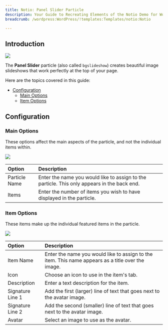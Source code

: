 ```yaml
---
title: Notio: Panel Slider Particle
description: Your Guide to Recreating Elements of the Notio Demo for WordPress
breadcrumb: /wordpress:WordPress/!templates:Templates/notio:Notio

---
```


## Introduction

![](assets/particle_panel1.jpeg)

The **Panel Slider** particle (also called `bgslideshow`) creates beautiful image slideshows that work perfectly at the top of your page.

Here are the topics covered in this guide:

* [Configuration](#configuration)
    - [Main Options](#main-options)
    - [Item Options](#item-options)

## Configuration

### Main Options 

These options affect the main aspects of the particle, and not the individual items within.

![](assets/particle_panel2.jpeg)

| Option        | Description                                                                                 |
| :-----        | :-----                                                                                      |
| Particle Name | Enter the name you would like to assign to the particle. This only appears in the back end. |
| Items         | Enter the number of items you wish to have displayed in the particle.                       |

### Item Options

These items make up the individual featured items in the particle.

![](assets/particle_panel3.jpeg)

| Option           | Description                                                                                       |
| :-----           | :-----                                                                                            |
| Item Name        | Enter the name you would like to assign to the item. This name appears as a title over the image. |
| Icon             | Choose an icon to use in the item's tab.                                                          |
| Description      | Enter a text description for the item.                                                            |
| Signature Line 1 | Add the first (larger) line of text that goes next to the avatar image.                           |
| Signature Line 2 | Add the second (smaller) line of text that goes next to the avatar image.                         |
| Avatar           | Select an image to use as the avatar.                                                             |



